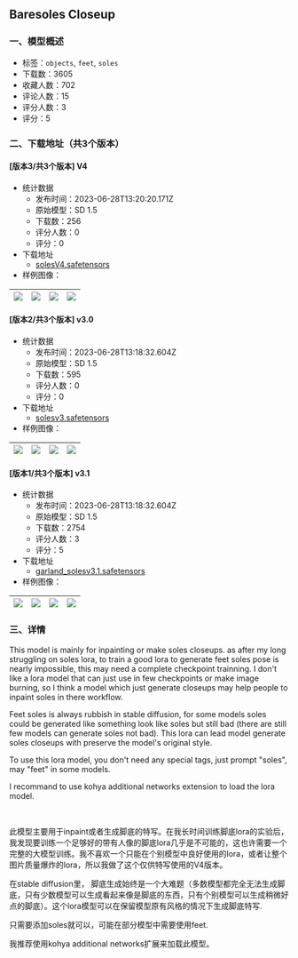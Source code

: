 ## Baresoles Closeup
### 一、模型概述

- 标签：`objects`, `feet`, `soles`
- 下载数：3605
- 收藏人数：702
- 评论人数：15
- 评分人数：3
- 评分：5

### 二、下载地址（共3个版本）

#### [版本3/共3个版本] V4

- 统计数据
  - 发布时间：2023-06-28T13:20:20.171Z
  - 原始模型：SD 1.5
  - 下载数：256
  - 评分人数：0
  - 评分：0
- 下载地址
  - [solesV4.safetensors](https://civitai.com/api/download/models/105874)
- 样例图像：

| <img src="https://image.civitai.com/xG1nkqKTMzGDvpLrqFT7WA/421d5c89-3d36-41d8-8dde-1d6a3a973fff/width=450/1348556.jpeg" /> | <img src="https://image.civitai.com/xG1nkqKTMzGDvpLrqFT7WA/839245be-f0a5-4533-b9cb-456a6c75a8ba/width=450/1348555.jpeg" /> | <img src="https://image.civitai.com/xG1nkqKTMzGDvpLrqFT7WA/05b5120d-7fad-4331-af8b-0424d43bf3e2/width=450/1321310.jpeg" /> | <img src="https://image.civitai.com/xG1nkqKTMzGDvpLrqFT7WA/192a7a30-9d46-438d-a8b6-5bf9eb5dd147/width=450/1321685.jpeg" /> |
| ---- | ---- | ---- | ---- |

#### [版本2/共3个版本] v3.0

- 统计数据
  - 发布时间：2023-06-28T13:18:32.604Z
  - 原始模型：SD 1.5
  - 下载数：595
  - 评分人数：0
  - 评分：0
- 下载地址
  - [solesv3.safetensors](https://civitai.com/api/download/models/41663)
- 样例图像：

| <img src="https://image.civitai.com/xG1nkqKTMzGDvpLrqFT7WA/471378a0-7872-49fa-3013-3e623c6faf00/width=450/458782.jpeg" /> | <img src="https://image.civitai.com/xG1nkqKTMzGDvpLrqFT7WA/2f9d1518-76eb-47c4-db23-0d073e9ba300/width=450/458702.jpeg" /> | <img src="https://image.civitai.com/xG1nkqKTMzGDvpLrqFT7WA/6218819f-1cbb-45a5-86a4-c3dcffa63400/width=450/458701.jpeg" /> | <img src="https://image.civitai.com/xG1nkqKTMzGDvpLrqFT7WA/08d18134-07ec-493d-fdac-e1e051f5de00/width=450/458698.jpeg" /> |
| ---- | ---- | ---- | ---- |

#### [版本1/共3个版本] v3.1

- 统计数据
  - 发布时间：2023-06-28T13:18:32.604Z
  - 原始模型：SD 1.5
  - 下载数：2754
  - 评分人数：3
  - 评分：5
- 下载地址
  - [garland_solesv3.1.safetensors](https://civitai.com/api/download/models/46079)
- 样例图像：

| <img src="https://image.civitai.com/xG1nkqKTMzGDvpLrqFT7WA/cc2c4bcd-4f3c-449b-b0ba-660f420e3300/width=450/498783.jpeg" /> | <img src="https://image.civitai.com/xG1nkqKTMzGDvpLrqFT7WA/b653e850-c485-47bb-a4d3-15a095108a00/width=450/498787.jpeg" /> | <img src="https://image.civitai.com/xG1nkqKTMzGDvpLrqFT7WA/6423f483-be36-4e64-3345-4cd25bc89200/width=450/498781.jpeg" /> | <img src="https://image.civitai.com/xG1nkqKTMzGDvpLrqFT7WA/6349ec58-34a0-41ec-92ae-0d4757437900/width=450/498786.jpeg" /> |
| ---- | ---- | ---- | ---- |


### 三、详情
<p>This model is mainly for inpainting or make soles closeups. as after my long struggling on soles lora, to train a good lora to generate feet soles pose is nearly impossible, this may need a complete checkpoint trainning. I don't like a lora model that can just use in few checkpoints or make image burning, so I think a model which just generate closeups may help people to inpaint soles in there workflow.</p><p>Feet soles is always rubbish in stable diffusion, for some models soles could be generated like something look like soles but still bad (there are still few models can generate soles not bad). This lora can lead model generate soles closeups with preserve the model's original style.</p><p>To use this lora model, you don't need any special tags, just prompt "soles", may "feet" in some models.</p><p>I recommand to use kohya additional networks extension to load the lora model.</p><p> </p><p>此模型主要用于inpaint或者生成脚底的特写。在我长时间训练脚底lora的实验后，我发现要训练一个足够好的带有人像的脚底lora几乎是不可能的，这也许需要一个完整的大模型训练。我不喜欢一个只能在个别模型中良好使用的lora，或者让整个图片质量爆炸的lora，所以我做了这个仅供特写使用的V4版本。</p><p>在stable diffusion里， 脚底生成始终是一个大难题（多数模型都完全无法生成脚底，只有少数模型可以生成看起来像是脚底的东西，只有个别模型可以生成稍微好点的脚底）。这个lora模型可以在保留模型原有风格的情况下生成脚底特写.</p><p>只需要添加soles就可以，可能在部分模型中需要使用feet.</p><p>我推荐使用kohya additional networks扩展来加载此模型。</p>